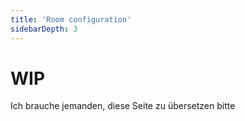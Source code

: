 ```yaml
---
title: 'Room configuration'
sidebarDepth: 3
---
```

<link rel="stylesheet" href="/css/speechbubbles.css">

# WIP

<div class="aliceSpeech">Ich brauche jemanden, diese Seite zu übersetzen bitte</div>
